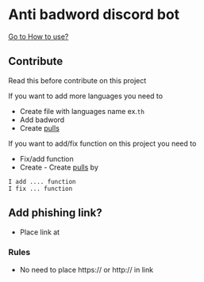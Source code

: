 # Anti badword discord bot

[Go to How to use?](./.github/howtouse.md)

## Contribute
Read this before contribute on this project

If you want to add more languages you need to
- Create file with languages name ex.`th`
- Add badword
- Create [pulls](https://github.com/ronnapatp/antidiscordphishinglink/pulls)

If you want to add/fix function on this project you need to
- Fix/add function
- Create - Create [pulls](https://github.com/ronnapatp/antidiscordphishinglink/pulls) by 
```
I add .... function
I fix ... function
```

## Add phishing link?

- Place link at [](./Link/en) 

### Rules

- No need to place https:// or http:// in link